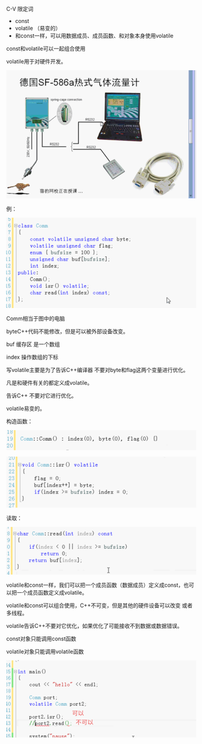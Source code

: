 C-V 限定词

- const
- volatile （易变的）
- 和const一样，可以用数据成员、成员函数、和对象本身使用volatile

const和volatile可以一起组合使用

volatile用于对硬件开发。

![image-20190528112500868](assets/image-20190528112500868.png)



例：

![image-20190528113337971](assets/image-20190528113337971.png)

Comm相当于图中的电脑

byteC++代码不能修改，但是可以被外部设备改变。

buf 缓存区 是一个数组

index 操作数组的下标

写volatile主要是为了告诉C++编译器 不要对byte和flag这两个变量进行优化。

凡是和硬件有关的都定义成volatile。

告诉C++ 不要对它进行优化。

volatile易变的。

构造函数：

![image-20190528113513372](assets/image-20190528113513372.png)

![image-20190528113538531](assets/image-20190528113538531.png)

读取：

![image-20190528113608901](assets/image-20190528113608901.png)



volatile和const一样，我们可以把一个成员函数（数据成员）定义成const，也可以把一个成员函数定义成volatile。

volatile和const可以组合使用，C++不可变，但是其他的硬件设备可以改变 或者多线程。

volatile告诉C++不要对它优化，如果优化了可能接收不到数据或数据错误。

const对象只能调用const函数

volatile对象只能调用volatile函数

![image-20190528114119438](assets/image-20190528114119438.png)

